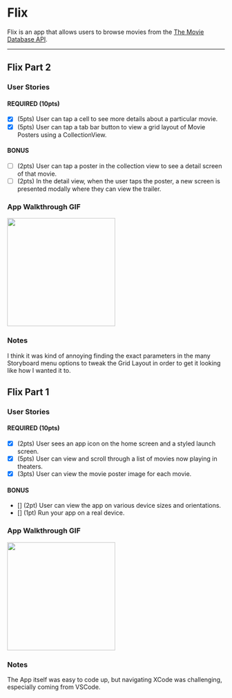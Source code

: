 # Flix

Flix is an app that allows users to browse movies from the [The Movie Database API](http://docs.themoviedb.apiary.io/#).


---


## Flix Part 2

### User Stories

#### REQUIRED (10pts)
- [x] (5pts) User can tap a cell to see more details about a particular movie.
- [x] (5pts) User can tap a tab bar button to view a grid layout of Movie Posters using a CollectionView.

#### BONUS
- [ ] (2pts) User can tap a poster in the collection view to see a detail screen of that movie.
- [ ] (2pts) In the detail view, when the user taps the poster, a new screen is presented modally where they can view the trailer.

### App Walkthrough GIF

<img src="Simulator Screen Recording - iPhone 13 - 2022-03-04 at 22.00.06.gif" width=250><br>

### Notes
I think it was kind of annoying finding the exact parameters in the many Storyboard menu options to tweak the Grid Layout in order to get it looking like how I wanted it to. 

## Flix Part 1

### User Stories

#### REQUIRED (10pts)
- [x] (2pts) User sees an app icon on the home screen and a styled launch screen.
- [x] (5pts) User can view and scroll through a list of movies now playing in theaters.
- [x] (3pts) User can view the movie poster image for each movie.

#### BONUS
- [] (2pt) User can view the app on various device sizes and orientations.
- [] (1pt) Run your app on a real device.

### App Walkthrough GIF

<img src="screencapture.gif" width=250><br>

### Notes
The App itself was easy to code up, but navigating XCode was challenging, especially coming from VSCode.
